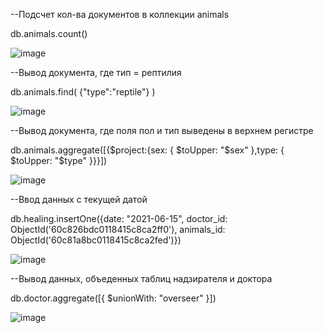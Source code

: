 --Подсчет кол-ва документов в коллекции animals

db.animals.count()

![image](https://user-images.githubusercontent.com/58090572/121997321-dc5eb880-cdb2-11eb-9d6c-9628cc2fa76f.png)

--Вывод документа, где тип = рептилия

db.animals.find( {"type":"reptile"} )

![image](https://user-images.githubusercontent.com/58090572/121997314-d7016e00-cdb2-11eb-92d8-80d1fed57f69.png)

--Вывод документа, где поля пол и тип выведены в верхнем регистре

db.animals.aggregate([{$project:{sex: { $toUpper: "$sex" },type: { $toUpper: "$type" }}}])

![image](https://user-images.githubusercontent.com/58090572/121997293-cf41c980-cdb2-11eb-982d-60b7336b087f.png)


--Ввод данных с текущей датой

db.healing.insertOne({date: "2021-06-15", doctor_id: ObjectId('60c826bdc0118415c8ca2ff0'), animals_id: ObjectId('60c81a8bc0118415c8ca2fed')})

![image](https://user-images.githubusercontent.com/58090572/121997270-c7822500-cdb2-11eb-9706-164575866696.png)

--Вывод данных, объеденных таблиц надзирателя и доктора

db.doctor.aggregate([{ $unionWith: "overseer" }])

![image](https://user-images.githubusercontent.com/58090572/123130385-695ddd80-d455-11eb-96d8-5e752d5fd684.png)

